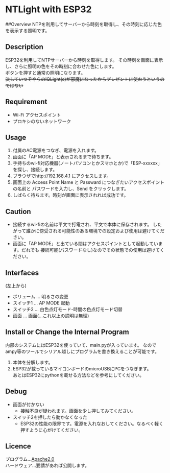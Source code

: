 NTLight with ESP32
====

##Overview
NTPを利用してサーバーから時刻を取得し、その時刻に応じた色を表示する照明です。  

## Description
ESP32を利用してNTPサーバーから時刻を取得します。
その時刻を画面に表示し、さらに照明の色をその時刻に合わせた色にします。  
ボタンを押すと通常の照明になります。  
~~決していつぞやらのIQLight(c)が邪魔になったからプレゼントに使おうというのではない~~

## Requirement
* Wi-Fi アクセスポイント
* プロキシのないネットワーク  

## Usage
1. 付属のAC電源をつなぎ、電源を入れます。
2. 画面に「AP MODE」と表示されるまで待ちます。
3. 手持ちのwi-fi対応機器(ノートパソコンとかスマホとか)で「ESP-xxxxxx」を探し、接続します。
4. ブラウザでhttp://192.168.4.1 にアクセスします。
5. 画面上の Access Point Name と Passward につなぎたいアクセスポイントの名前と
パスワードを入力し、Send をクリックします。
6. しばらく待ちます。時刻が画面に表示されれば成功です。

## Caution
* 接続するwi-fiの名前は平文で打電され、平文で本体に保存されます。
したがって誰かに傍受される可能性のある環境での設定および使用は避けてください。
* 画面に「AP MODE」と出ている間はアクセスポイントとして起動しています。だれでも
接続可能(パスワードなし)なのでその状態での使用は避けてください。

## Interfaces
(左上から)  
* ボリューム ... 明るさの変更
* スイッチ1 ... AP MODE 起動
* スイッチ2 ... 白色点灯モード-時間の色点灯モード切替
* 画面 ... 画面(...これ以上の説明は無理)

## Install or Change the Internal Program
内部のシステムにはESP32を使っていて、main.pyが入っています。
なのでampy等のツールでシリアル越しにプログラムを書き換えることが可能です。  
1. 本体を分解します。
2. ESP32が載っているマイコンボードのmicroUSBにPCをつなぎます。  
あとはESP32にpythonを載せる方法などを参考にしてください。

## Debug
* 画面が付かない
  * 接触不良が疑われます。画面を少し押してみてください。
* スイッチ2を押したら動かなくなった
  * ESP32の性能の限界です。電源を入れなおしてください。なるべく軽く押すように心がけてください。

## Licence
プログラム...[Apache2.0](http://www.apache.org/licenses/)  
ハードウェア...要請があれば公開します。
